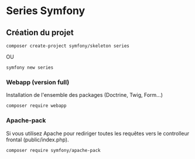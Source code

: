 # Series Symfony

## Création du projet

```shell
composer create-project symfony/skeleton series
```

OU

```shell
symfony new series
```

### Webapp (version full)

Installation de l'ensemble des packages (Doctrine, Twig, Form...)

```shell
composer require webapp
```

### Apache-pack

Si vous utilisez Apache pour rediriger toutes les requêtes vers le controlleur frontal (public/index.php).

```shell
composer require symfony/apache-pack
```
